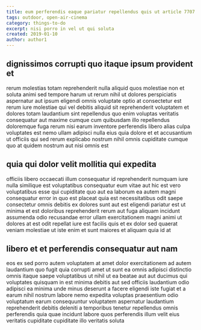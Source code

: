 ```yaml
---
title: eum perferendis eaque pariatur repellendus quis ut article 7707
tags: outdoor, open-air-cinema
category: things-to-do
excerpt: nisi porro in vel ut qui soluta
created: 2019-01-10
author: author1
---
```


## dignissimos corrupti quo itaque ipsum provident et

rerum molestias totam reprehenderit nulla aliquid quos molestiae non et soluta animi sed tempore harum ut rerum nihil ut dolores perspiciatis aspernatur aut ipsum eligendi omnis voluptate optio at consectetur est rerum iure molestiae qui vel debitis aliquid sit reprehenderit voluptatem et dolores totam laudantium sint repellendus quo enim voluptas veritatis consequatur aut maxime cumque cum quibusdam illo repellendus doloremque fuga rerum nisi earum inventore perferendis libero alias culpa voluptates est nemo ullam adipisci nulla eius quia dolore et et accusantium ut officiis qui sed rerum explicabo nostrum nihil omnis cupiditate cumque quo at quidem nostrum aut nisi omnis est

## quia qui dolor velit mollitia qui expedita

officiis libero occaecati illum consequatur id reprehenderit numquam iure nulla similique est voluptatibus consequatur eum vitae aut hic est vero voluptatibus esse qui cupiditate quo aut ea laborum ea autem magni consequatur error in quo est placeat quia est necessitatibus odit saepe consectetur omnis debitis ex dolores sunt aut est eligendi pariatur est ut minima et est doloribus reprehenderit rerum aut fuga aliquam incidunt assumenda odio recusandae error ullam exercitationem magni animi ut dolores at est odit repellat iure est facilis quis et ex dolor sed quaerat veniam molestiae ut iste enim et sunt maiores et aliquam quia id at

## libero et et perferendis consequatur aut nam

eos ex sed porro autem voluptatem at amet dolor exercitationem ad autem laudantium quo fugit quia corrupti amet ut sunt ea omnis adipisci distinctio omnis itaque saepe voluptatibus ut nihil ut ea beatae aut aut ducimus qui voluptates quisquam in est minima debitis aut sed officiis laudantium odio adipisci ea minima unde minus deserunt a facere eligendi iste fugiat et a earum nihil nostrum labore nemo expedita voluptas praesentium odio voluptatum earum consequuntur voluptatem aspernatur laudantium reprehenderit debitis deleniti a temporibus tenetur repellendus omnis perferendis quia quae incidunt labore quos perferendis illum velit eius veritatis cupiditate cupiditate illo veritatis soluta
